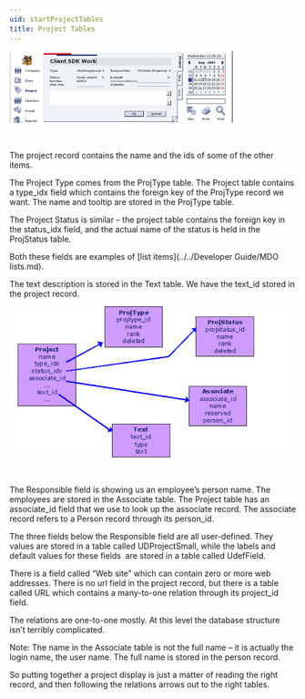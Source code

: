 ```yaml
---
uid: startProjectTables
title: Project Tables
---
```

<properties 
SortOrder="1"
/>

![Project card](../../Images/so-project.gif)

 

The project record contains the name and the ids of some of the other items.

The Project Type comes from the ProjType table. The Project table contains a type\_idx field which contains the foreign key of the ProjType record we want. The name and tooltip are stored in the ProjType table.

The Project Status is similar – the project table contains the foreign key in the status\_idx field, and the actual name of the status is held in the ProjStatus table.

Both these fields are examples of [list items](../../Developer Guide/MDO lists.md).

The text description is stored in the Text table. We have the text\_id stored in the project record.

![Project tables](../../Images/so-project-tables.gif)

 

The Responsible field is showing us an employee’s person name. The employees are stored in the Associate table. The Project table has an associate\_id field that we use to look up the associate record. The associate record refers to a Person record through its person\_id.

The three fields below the Responsible field are all user-defined. They values are stored in a table called UDProjectSmall, while the labels and default values for these fields  are stored in a table called UdefField.

There is a field called “Web site” which can contain zero or more web addresses. There is no url field in the project record, but there is a table called URL which contains a many-to-one relation through its project\_id field.

The relations are one-to-one mostly. At this level the database structure isn’t terribly complicated.

Note: The name in the Associate table is not the full name – it is actually the login name, the user name. The full name is stored in the person record.

So putting together a project display is just a matter of reading the right record, and then following the relations arrows out to the right tables.